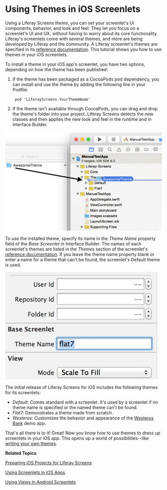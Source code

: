 # Using Themes in iOS Screenlets [](id=using-themes-in-ios-screenlets)

Using a Liferay Screens *theme*, you can set your screenlet's UI components,
behavior, and look and feel. They let you focus on a screenlet's UI and UX,
without having to worry about its core functionality. Liferay's screenlets come
with several themes, and more are being developed by Liferay and the community.
A Liferay screenlet's themes are specified in its
[reference documentation](/develop/reference/-/knowledge_base/6-2/screenlets-in-liferay-screens-for-ios).
This tutorial shows you how to use themes in your iOS screenlets. 

To install a theme in your iOS app's screenlet, you have two options, depending 
on how the theme has been published:

1. If the theme has been packaged as a CocoaPods pod dependency, you can install 
   and use the theme by adding the following line in your Podfile:

        pod 'LiferayScreens-YourThemeName'

2. If the theme isn't available through CocoaPods, you can drag and drop the 
   theme's folder into your project. Liferay Screens detects the new classes and 
   then applies the new look and feel in the runtime and in Interface Builder. 

![Figure 1: To install a theme into an Xcode project, drag and drop the theme's folder into it.](../../images/screens-ios-xcode-install-theme.png)

To use the installed theme, specify its name in the *Theme Name* property field
of the *Base Screenlet* in Interface Builder. The names of each screenlet's
themes are listed in the *Themes* section of the screenlet's
[reference documentation](/develop/reference/-/knowledge_base/6-2/screenlets-in-liferay-screens-for-ios). 
If you leave the theme name property blank or enter a name for a theme that
can't be found, the screenlet's Default theme is used. 

![Figure 2: In Interface Builder, you specify a screenlet's theme by entering its name in the *Theme Name* field; this sets the screenlet's `themeName` property.](../../images/screens-ios-themes-property.png)

The initial release of Liferay Screens for iOS includes the following themes for
its screenlets: 

- *Default*: Comes standard with a screenlet. It's used by a screenlet if no
  theme name is specified or the named theme can't be found.
- *Flat7*: Demonstrates a theme made from scratch. 
- *Westeros*: Customizes the behavior and appearance of the
  [Westeros Bank](https://github.com/liferay/liferay-screens/tree/master/ios/Samples/WesterosBank) 
  demo app.

That's all there is to it! Great! Now you know how to use themes to dress up 
screenlets in your iOS app. This opens up a world of possibilities--like 
[writing your own themes](/develop/tutorials/-/knowledge_base/6-2/creating-ios-themes).

**Related Topics**

[Preparing iOS Projects for Liferay Screens](/develop/tutorials/-/knowledge_base/6-2/preparing-ios-projects-for-liferay-screens)

[Using Screenlets in iOS Apps](/develop/tutorials/-/knowledge_base/6-2/using-screenlets-ios-apps)

[Using Views in Android Screenlets](/develop/tutorials/-/knowledge_base/6-2/using-views-in-android-screenlets)
